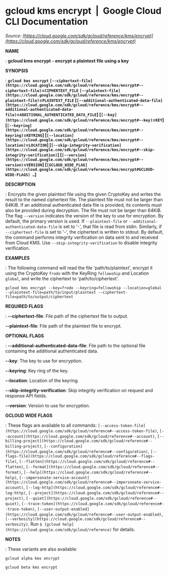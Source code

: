 # gcloud kms encrypt  |  Google Cloud CLI Documentation

*Source: [https://cloud.google.com/sdk/gcloud/reference/kms/encrypt](https://cloud.google.com/sdk/gcloud/reference/kms/encrypt)*

**NAME**

: **gcloud kms encrypt - encrypt a plaintext file using a key**

**SYNOPSIS**

: **`gcloud kms encrypt` `[--ciphertext-file](https://cloud.google.com/sdk/gcloud/reference/kms/encrypt#--ciphertext-file)`=`CIPHERTEXT_FILE` `[--plaintext-file](https://cloud.google.com/sdk/gcloud/reference/kms/encrypt#--plaintext-file)`=`PLAINTEXT_FILE` [`[--additional-authenticated-data-file](https://cloud.google.com/sdk/gcloud/reference/kms/encrypt#--additional-authenticated-data-file)`=`ADDITIONAL_AUTHENTICATED_DATA_FILE`] [`[--key](https://cloud.google.com/sdk/gcloud/reference/kms/encrypt#--key)`=`KEY`] [`[--keyring](https://cloud.google.com/sdk/gcloud/reference/kms/encrypt#--keyring)`=`KEYRING`] [`[--location](https://cloud.google.com/sdk/gcloud/reference/kms/encrypt#--location)`=`LOCATION`] [`[--skip-integrity-verification](https://cloud.google.com/sdk/gcloud/reference/kms/encrypt#--skip-integrity-verification)`] [`[--version](https://cloud.google.com/sdk/gcloud/reference/kms/encrypt#--version)`=`VERSION`] [`[GCLOUD_WIDE_FLAG](https://cloud.google.com/sdk/gcloud/reference/kms/encrypt#GCLOUD-WIDE-FLAGS) …`]**

**DESCRIPTION**

: Encrypts the given plaintext file using the given CryptoKey and writes the
result to the named ciphertext file. The plaintext file must not be larger than
64KiB.
If an additional authenticated data file is provided, its contents must also be
provided during decryption. The file must not be larger than 64KiB.
The flag `--version` indicates the version of the key to use for
encryption. By default, the primary version is used.
If `--plaintext-file` or
`--additional-authenticated-data-file` is set to '-', that file is
read from stdin. Similarly, if `--ciphertext-file` is set to '-', the
ciphertext is written to stdout.
By default, the command performs integrity verification on data sent to and
received from Cloud KMS. Use `--skip-integrity-verification` to
disable integrity verification.

**EXAMPLES**

: The following command will read the file 'path/to/plaintext', encrypt it using
the CryptoKey `frodo` with the KeyRing `fellowship` and
Location `global`, and write the ciphertext to 'path/to/ciphertext'.

```
gcloud kms encrypt --key=frodo --keyring=fellowship --location=global --plaintext-file=path/to/input/plaintext --ciphertext-file=path/to/output/ciphertext
```

**REQUIRED FLAGS**

: **--ciphertext-file**:
File path of the ciphertext file to output.

**--plaintext-file**:
File path of the plaintext file to encrypt.

**OPTIONAL FLAGS**

: **--additional-authenticated-data-file**:
File path to the optional file containing the additional authenticated data.

**--key**:
The key to use for encryption.

**--keyring**:
Key ring of the key.

**--location**:
Location of the keyring.

**--skip-integrity-verification**:
Skip integrity verification on request and response API fields.

**--version**:
Version to use for encryption.

**GCLOUD WIDE FLAGS**

: These flags are available to all commands: `[--access-token-file](https://cloud.google.com/sdk/gcloud/reference#--access-token-file)`,
`[--account](https://cloud.google.com/sdk/gcloud/reference#--account)`, `[--billing-project](https://cloud.google.com/sdk/gcloud/reference#--billing-project)`,
`[--configuration](https://cloud.google.com/sdk/gcloud/reference#--configuration)`,
`[--flags-file](https://cloud.google.com/sdk/gcloud/reference#--flags-file)`,
`[--flatten](https://cloud.google.com/sdk/gcloud/reference#--flatten)`, `[--format](https://cloud.google.com/sdk/gcloud/reference#--format)`, `[--help](https://cloud.google.com/sdk/gcloud/reference#--help)`, `[--impersonate-service-account](https://cloud.google.com/sdk/gcloud/reference#--impersonate-service-account)`,
`[--log-http](https://cloud.google.com/sdk/gcloud/reference#--log-http)`,
`[--project](https://cloud.google.com/sdk/gcloud/reference#--project)`, `[--quiet](https://cloud.google.com/sdk/gcloud/reference#--quiet)`, `[--trace-token](https://cloud.google.com/sdk/gcloud/reference#--trace-token)`, `[--user-output-enabled](https://cloud.google.com/sdk/gcloud/reference#--user-output-enabled)`,
`[--verbosity](https://cloud.google.com/sdk/gcloud/reference#--verbosity)`.
Run `$ [gcloud help](https://cloud.google.com/sdk/gcloud/reference)` for details.

**NOTES**

: These variants are also available:

```
gcloud alpha kms encrypt
```

```
gcloud beta kms encrypt
```